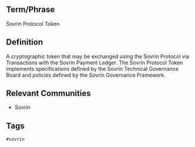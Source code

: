 ## Term/Phrase
Sovrin Protocol Token

## Definition
A cryptographic token that may be exchanged using the Sovrin Protocol via Transactions with the Sovrin Payment Ledger. The Sovrin Protocol Token implements specifications defined by the Sovrin Technical Governance Board and policies defined by the Sovrin Governance Framework.

## Relevant Communities
* Sovrin

## Tags
```
#sovrin
```
